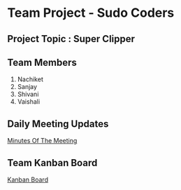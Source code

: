 # Team Project - Sudo Coders

## Project Topic : Super Clipper

## Team Members
1. Nachiket
2. Sanjay
3. Shivani
4. Vaishali


## Daily Meeting Updates
[Minutes Of The Meeting](https://github.com/nguyensjsu/fa18-281-sudo-coders/blob/master/MinutesOfTheMeeting.md)

## Team Kanban Board
[Kanban Board](https://github.com/nguyensjsu/fa18-281-sudo-coders/projects/1)
